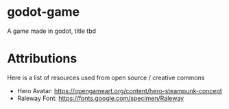 # godot-game
A game made in godot, title tbd

# Attributions
Here is a list of resources used from open source / creative commons

- Hero Avatar: https://opengameart.org/content/hero-steampunk-concept
- Raleway Font: https://fonts.google.com/specimen/Raleway
